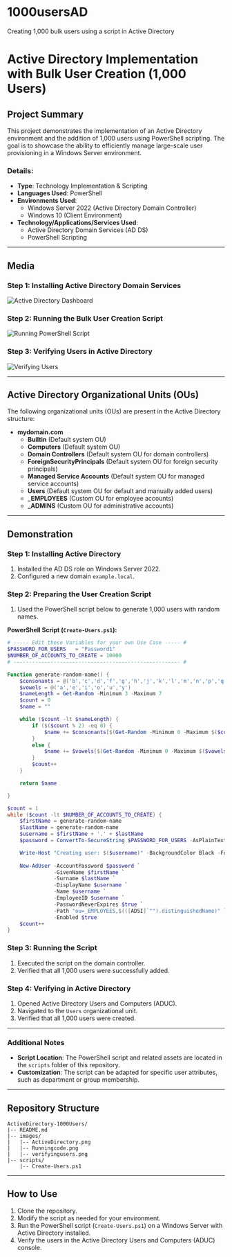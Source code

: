 # 1000usersAD
Creating 1,000 bulk users using a script in Active Directory

# Active Directory Implementation with Bulk User Creation (1,000 Users)

## Project Summary

This project demonstrates the implementation of an Active Directory environment and the addition of 1,000 users using PowerShell scripting. The goal is to showcase the ability to efficiently manage large-scale user provisioning in a Windows Server environment.

### Details:
- **Type**: Technology Implementation & Scripting
- **Languages Used**: PowerShell
- **Environments Used**: 
  - Windows Server 2022 (Active Directory Domain Controller)
  - Windows 10 (Client Environment)
- **Technology/Applications/Services Used**: 
  - Active Directory Domain Services (AD DS)
  - PowerShell Scripting

---

## Media

### Step 1: Installing Active Directory Domain Services
![Active Directory Dashboard](images/ActiveDirectory.png)

### Step 2: Running the Bulk User Creation Script
![Running PowerShell Script](images/Runningcode.png)

### Step 3: Verifying Users in Active Directory
![Verifying Users](images/verifyingusers.png)

---

## Active Directory Organizational Units (OUs)

The following organizational units (OUs) are present in the Active Directory structure:

- **mydomain.com**
  - **Builtin** (Default system OU)
  - **Computers** (Default system OU)
  - **Domain Controllers** (Default system OU for domain controllers)
  - **ForeignSecurityPrincipals** (Default system OU for foreign security principals)
  - **Managed Service Accounts** (Default system OU for managed service accounts)
  - **Users** (Default system OU for default and manually added users)
  - **_EMPLOYEES** (Custom OU for employee accounts)
  - **_ADMINS** (Custom OU for administrative accounts)

---

## Demonstration

### Step 1: Installing Active Directory
1. Installed the AD DS role on Windows Server 2022.
2. Configured a new domain `example.local`.

### Step 2: Preparing the User Creation Script
1. Used the PowerShell script below to generate 1,000 users with random names.

**PowerShell Script (`Create-Users.ps1`):**
```powershell
# ----- Edit these Variables for your own Use Case ----- #
$PASSWORD_FOR_USERS   = "Password1"
$NUMBER_OF_ACCOUNTS_TO_CREATE = 10000
# ------------------------------------------------------ #

Function generate-random-name() {
    $consonants = @('b','c','d','f','g','h','j','k','l','m','n','p','q','r','s','t','v','w','x','z')
    $vowels = @('a','e','i','o','u','y')
    $nameLength = Get-Random -Minimum 3 -Maximum 7
    $count = 0
    $name = ""

    while ($count -lt $nameLength) {
        if ($($count % 2) -eq 0) {
            $name += $consonants[$(Get-Random -Minimum 0 -Maximum $($consonants.Count - 1))]
        }
        else {
            $name += $vowels[$(Get-Random -Minimum 0 -Maximum $($vowels.Count - 1))]
        }
        $count++
    }

    return $name

}

$count = 1
while ($count -lt $NUMBER_OF_ACCOUNTS_TO_CREATE) {
    $firstName = generate-random-name
    $lastName = generate-random-name
    $username = $firstName + '.' + $lastName
    $password = ConvertTo-SecureString $PASSWORD_FOR_USERS -AsPlainText -Force

    Write-Host "Creating user: $($username)" -BackgroundColor Black -ForegroundColor Cyan
    
    New-AdUser -AccountPassword $password `
               -GivenName $firstName `
               -Surname $lastName `
               -DisplayName $username `
               -Name $username `
               -EmployeeID $username `
               -PasswordNeverExpires $true `
               -Path "ou=_EMPLOYEES,$(([ADSI]`"").distinguishedName)" `
               -Enabled $true
    $count++
}
```

### Step 3: Running the Script
1. Executed the script on the domain controller.
2. Verified that all 1,000 users were successfully added.

### Step 4: Verifying in Active Directory
1. Opened Active Directory Users and Computers (ADUC).
2. Navigated to the `Users` organizational unit.
3. Verified that all 1,000 users were created.

---

### Additional Notes
- **Script Location**: The PowerShell script and related assets are located in the `scripts` folder of this repository.
- **Customization**: The script can be adapted for specific user attributes, such as department or group membership.

---

## Repository Structure

```
ActiveDirectory-1000Users/
|-- README.md
|-- images/
|   |-- ActiveDirectory.png
|   |-- Runningcode.png
|   |-- verifyingusers.png
|-- scripts/
    |-- Create-Users.ps1
```

---

## How to Use
1. Clone the repository.
2. Modify the script as needed for your environment.
3. Run the PowerShell script (`Create-Users.ps1`) on a Windows Server with Active Directory installed.
4. Verify the users in the Active Directory Users and Computers (ADUC) console.
